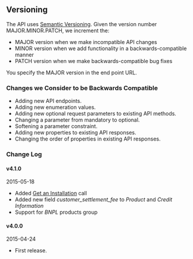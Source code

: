 ## Versioning

The API uses [Semantic Versioning](http://semver.org/). Given the version number
MAJOR.MINOR.PATCH, we increment the:

- MAJOR version when we make incompatible API changes
- MINOR version when we add functionality in a backwards-compatible manner
- PATCH version when we make backwards-compatible bug fixes

You specify the MAJOR version in the end point URL.

### Changes we Consider to be Backwards Compatible

- Adding new API endpoints.
- Adding new enumeration values.
- Adding new optional request parameters to existing API methods.
- Changing a parameter from mandatory to optional.
- Softening a parameter constraint.
- Adding new properties to existing API responses.
- Changing the order of properties in existing API responses.

### Change Log

#### v4.1.0
2015-05-18

- Added [Get an Installation](/retailer-integration-guide/api/#installations) call
- Added new field *customer_settlement_fee* to *Product* and *Credit Information*
- Support for *BNPL* products group

#### v4.0.0
2015-04-24

- First release.
